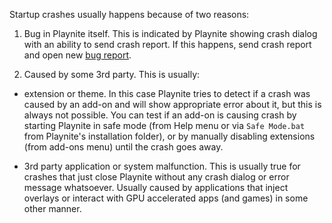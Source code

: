 Startup crashes usually happens because of two reasons:

1) Bug in Playnite itself. This is indicated by Playnite showing crash dialog with an ability to send crash report. If this happens, send crash report and open new [bug report](https://github.com/JosefNemec/Playnite/issues).

2) Caused by some 3rd party. This is usually:

- extension or theme. In this case Playnite tries to detect if a crash was caused by an add-on and will show appropriate error about it, but this is always not possible. You can test if an add-on is causing crash by starting Playnite in safe mode (from Help menu or via `Safe Mode.bat` from Playnite's installation folder), or by manually disabling extensions (from add-ons menu) until the crash goes away.

- 3rd party application or system malfunction. This is usually true for crashes that just close Playnite without any crash dialog or error message whatsoever. Usually caused by applications that inject overlays or interact with GPU accelerated apps (and games) in some other manner.